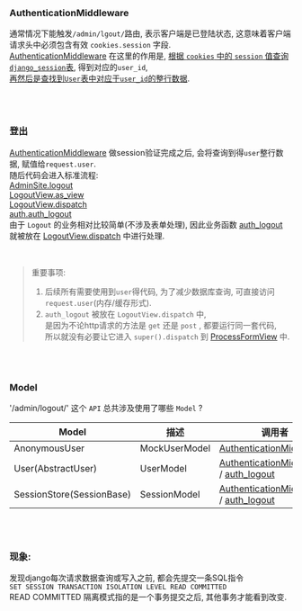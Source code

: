  
&nbsp;  
### AuthenticationMiddleware   
通常情况下能触发`/admin/lgout/`路由, 表示客户端是已登陆状态, 这意味着客户端请求头中必须包含有效 `cookies.session` 字段.   
[AuthenticationMiddleware](../../../src/Django-3.0.8/django/contrib/auth/middleware.py#L16) 在这里的作用是, 
[根据 `cookies` 中的 `session` 值查询`django_session`表](../../../src/Django-3.0.8/django/contrib/auth/__init__.py#L239), 得到对应的`user_id`,  
[再然后是查找到`User`表中对应于`user_id`的整行数据](../../../src/Django-3.0.8/django/contrib/auth/__init__.py#L261).   


&nbsp;  
&nbsp;  
### 登出
[AuthenticationMiddleware](../../../src/Django-3.0.8/django/contrib/auth/middleware.py#L24) 做session验证完成之后, 会将查询到得`user`整行数据, 赋值给`request.user`.   
随后代码会进入标准流程:    
[AdminSite.logout](../../../src/Django-3.0.8/django/contrib/admin/sites.py#L354)   
[LogoutView.as_view](../../../src/Django-3.0.8/django/views/generic/base.py#L49)   
[LogoutView.dispatch](../../../src/Django-3.0.8/django/contrib/auth/views.py#L129)  
[auth.auth_logout](../../../src/Django-3.0.8/django/contrib/auth/__init__.py#L168)  
由于 `Logout` 的业务相对比较简单(不涉及表单处理), 因此业务函数 [auth_logout](../../../src/Django-3.0.8/django/contrib/auth/__init__.py#L168) 就被放在 [LogoutView.dispatch](../../../src/Django-3.0.8/django/contrib/auth/views.py#L130) 中进行处理.   

&nbsp;   
> 重要事项:  
> 1. 后续所有需要使用到`user`得代码, 为了减少数据库查询, 可直接访问`request.user`(内存/缓存形式).  
> 2. `auth_logout` 被放在 `LogoutView.dispatch` 中,    
>    是因为不论http请求的方法是 `get` 还是 `post` , 都要运行同一套代码,   
>    所以就没有必要让它进入 `super().dispatch` 到 [ProcessFormView](../../../src/Django-3.0.8/django/views/generic/edit.py#L129) 中. 


&nbsp;  
&nbsp;  
### Model

'/admin/logout/' 这个 `API` 总共涉及使用了哪些 `Model` ?

|Model|描述|调用者|
|---|---|---|
|AnonymousUser| MockUserModel | [AuthenticationMiddleware](../../../src/Django-3.0.8/django/contrib/auth/__init__.py#L273) |
|User(AbstractUser)| UserModel | [AuthenticationMiddleware](../../../src/Django-3.0.8/django/contrib/auth/__init__.py#L261) / [auth_logout](../../../src/Django-3.0.8/django/contrib/auth/__init__.py#L168) |
|SessionStore(SessionBase)| SessionModel | [AuthenticationMiddleware](../../../src/Django-3.0.8/django/contrib/auth/__init__.py#L239) / [auth_logout](../../../src/Django-3.0.8/django/contrib/auth/__init__.py#L201) |



&nbsp;   
&nbsp;   
### 现象:
发现django每次请求数据查询或写入之前, 都会先提交一条SQL指令   
`SET SESSION TRANSACTION ISOLATION LEVEL READ COMMITTED`   
READ COMMITTED 隔离模式指的是一个事务提交之后, 其他事务才能看到改变.      


